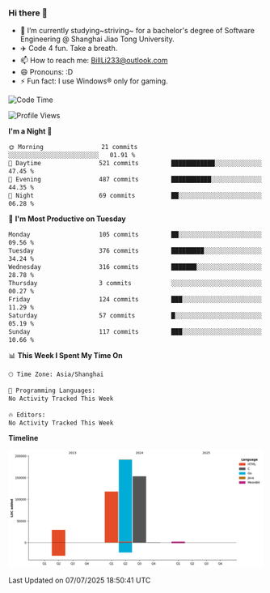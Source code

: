 ### Hi there 👋
- 🌱 I’m currently studying~striving~ for a bachelor's degree of Software Engineering @ Shanghai Jiao Tong University.
- ✈️ Code 4 fun. Take a breath.
- 📫 How to reach me: BillLi233@outlook.com
- 😄 Pronouns: :D
- ⚡ Fun fact: I use Windows® only for gaming.

<!--START_SECTION:waka-->
![Code Time](http://img.shields.io/badge/Code%20Time-439%20hrs%2047%20mins-blue)

![Profile Views](http://img.shields.io/badge/Profile%20Views-0-blue)

**I'm a Night 🦉** 

```text
🌞 Morning                21 commits          ░░░░░░░░░░░░░░░░░░░░░░░░░   01.91 % 
🌆 Daytime                521 commits         ████████████░░░░░░░░░░░░░   47.45 % 
🌃 Evening                487 commits         ███████████░░░░░░░░░░░░░░   44.35 % 
🌙 Night                  69 commits          ██░░░░░░░░░░░░░░░░░░░░░░░   06.28 % 
```
📅 **I'm Most Productive on Tuesday** 

```text
Monday                   105 commits         ██░░░░░░░░░░░░░░░░░░░░░░░   09.56 % 
Tuesday                  376 commits         █████████░░░░░░░░░░░░░░░░   34.24 % 
Wednesday                316 commits         ███████░░░░░░░░░░░░░░░░░░   28.78 % 
Thursday                 3 commits           ░░░░░░░░░░░░░░░░░░░░░░░░░   00.27 % 
Friday                   124 commits         ███░░░░░░░░░░░░░░░░░░░░░░   11.29 % 
Saturday                 57 commits          █░░░░░░░░░░░░░░░░░░░░░░░░   05.19 % 
Sunday                   117 commits         ███░░░░░░░░░░░░░░░░░░░░░░   10.66 % 
```


📊 **This Week I Spent My Time On** 

```text
🕑︎ Time Zone: Asia/Shanghai

💬 Programming Languages: 
No Activity Tracked This Week

🔥 Editors: 
No Activity Tracked This Week
```

**Timeline**

![Lines of Code chart](https://raw.githubusercontent.com/GMH233/GMH233/main/assets/bar_graph.png)


 Last Updated on 07/07/2025 18:50:41 UTC
<!--END_SECTION:waka-->

<!--
**GMH233/GMH233** is a ✨ _special_ ✨ repository because its `README.md` (this file) appears on your GitHub profile.

Here are some ideas to get you started:

- 🔭 I’m currently working on ...
- 🌱 I’m currently learning ...
- 👯 I’m looking to collaborate on ...
- 🤔 I’m looking for help with ...
- 💬 Ask me about ...
- 📫 How to reach me: ...
- 😄 Pronouns: ...
- ⚡ Fun fact: ...
-->
